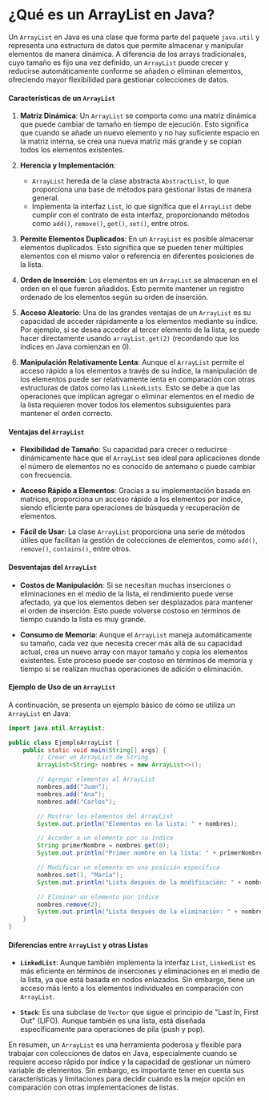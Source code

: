 # ¿Qué es un ArrayList en Java?

Un `ArrayList` en Java es una clase que forma parte del paquete `java.util` y representa una estructura de datos que permite almacenar y manipular elementos de manera dinámica. A diferencia de los arrays tradicionales, cuyo tamaño es fijo una vez definido, un `ArrayList` puede crecer y reducirse automáticamente conforme se añaden o eliminan elementos, ofreciendo mayor flexibilidad para gestionar colecciones de datos.

#### Características de un `ArrayList`

1. **Matriz Dinámica**: Un `ArrayList` se comporta como una matriz dinámica que puede cambiar de tamaño en tiempo de ejecución. Esto significa que cuando se añade un nuevo elemento y no hay suficiente espacio en la matriz interna, se crea una nueva matriz más grande y se copian todos los elementos existentes.

2. **Herencia y Implementación**: 
   - `ArrayList` hereda de la clase abstracta `AbstractList`, lo que proporciona una base de métodos para gestionar listas de manera general.
   - Implementa la interfaz `List`, lo que significa que el `ArrayList` debe cumplir con el contrato de esta interfaz, proporcionando métodos como `add()`, `remove()`, `get()`, `set()`, entre otros.

3. **Permite Elementos Duplicados**: En un `ArrayList` es posible almacenar elementos duplicados. Esto significa que se pueden tener múltiples elementos con el mismo valor o referencia en diferentes posiciones de la lista.

4. **Orden de Inserción**: Los elementos en un `ArrayList` se almacenan en el orden en el que fueron añadidos. Esto permite mantener un registro ordenado de los elementos según su orden de inserción.

5. **Acceso Aleatorio**: Una de las grandes ventajas de un `ArrayList` es su capacidad de acceder rápidamente a los elementos mediante su índice. Por ejemplo, si se desea acceder al tercer elemento de la lista, se puede hacer directamente usando `arrayList.get(2)` (recordando que los índices en Java comienzan en 0).

6. **Manipulación Relativamente Lenta**: Aunque el `ArrayList` permite el acceso rápido a los elementos a través de su índice, la manipulación de los elementos puede ser relativamente lenta en comparación con otras estructuras de datos como las `LinkedLists`. Esto se debe a que las operaciones que implican agregar o eliminar elementos en el medio de la lista requieren mover todos los elementos subsiguientes para mantener el orden correcto.

#### Ventajas del `ArrayList`

- **Flexibilidad de Tamaño**: Su capacidad para crecer o reducirse dinámicamente hace que el `ArrayList` sea ideal para aplicaciones donde el número de elementos no es conocido de antemano o puede cambiar con frecuencia.
  
- **Acceso Rápido a Elementos**: Gracias a su implementación basada en matrices, proporciona un acceso rápido a los elementos por índice, siendo eficiente para operaciones de búsqueda y recuperación de elementos.

- **Fácil de Usar**: La clase `ArrayList` proporciona una serie de métodos útiles que facilitan la gestión de colecciones de elementos, como `add()`, `remove()`, `contains()`, entre otros.

#### Desventajas del `ArrayList`

- **Costos de Manipulación**: Si se necesitan muchas inserciones o eliminaciones en el medio de la lista, el rendimiento puede verse afectado, ya que los elementos deben ser desplazados para mantener el orden de inserción. Esto puede volverse costoso en términos de tiempo cuando la lista es muy grande.

- **Consumo de Memoria**: Aunque el `ArrayList` maneja automáticamente su tamaño, cada vez que necesita crecer más allá de su capacidad actual, crea un nuevo array con mayor tamaño y copia los elementos existentes. Este proceso puede ser costoso en términos de memoria y tiempo si se realizan muchas operaciones de adición o eliminación.

#### Ejemplo de Uso de un `ArrayList`

A continuación, se presenta un ejemplo básico de cómo se utiliza un `ArrayList` en Java:

```java
import java.util.ArrayList;

public class EjemploArrayList {
    public static void main(String[] args) {
        // Crear un ArrayList de String
        ArrayList<String> nombres = new ArrayList<>();

        // Agregar elementos al ArrayList
        nombres.add("Juan");
        nombres.add("Ana");
        nombres.add("Carlos");

        // Mostrar los elementos del ArrayList
        System.out.println("Elementos en la lista: " + nombres);

        // Acceder a un elemento por su índice
        String primerNombre = nombres.get(0);
        System.out.println("Primer nombre en la lista: " + primerNombre);

        // Modificar un elemento en una posición específica
        nombres.set(1, "María");
        System.out.println("Lista después de la modificación: " + nombres);

        // Eliminar un elemento por índice
        nombres.remove(2);
        System.out.println("Lista después de la eliminación: " + nombres);
    }
}
```

#### Diferencias entre `ArrayList` y otras Listas

- **`LinkedList`**: Aunque también implementa la interfaz `List`, `LinkedList` es más eficiente en términos de inserciones y eliminaciones en el medio de la lista, ya que está basada en nodos enlazados. Sin embargo, tiene un acceso más lento a los elementos individuales en comparación con `ArrayList`.

- **`Stack`**: Es una subclase de `Vector` que sigue el principio de "Last In, First Out" (LIFO). Aunque también es una lista, está diseñada específicamente para operaciones de pila (push y pop).

En resumen, un `ArrayList` es una herramienta poderosa y flexible para trabajar con colecciones de datos en Java, especialmente cuando se requiere acceso rápido por índice y la capacidad de gestionar un número variable de elementos. Sin embargo, es importante tener en cuenta sus características y limitaciones para decidir cuándo es la mejor opción en comparación con otras implementaciones de listas.